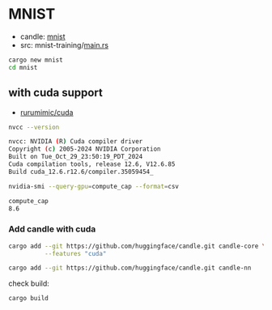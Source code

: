 # MNIST

- candle: [mnist](https://huggingface.github.io/candle/guide/hello_world.html)
- src: mnist-training/[main.rs](https://github.com/huggingface/candle/blob/main/candle-examples/examples/mnist-training/main.rs)

```bash
cargo new mnist
cd mnist
```

## with cuda support

- [rurumimic/cuda](https://github.com/rurumimic/cuda)

```bash
nvcc --version

nvcc: NVIDIA (R) Cuda compiler driver
Copyright (c) 2005-2024 NVIDIA Corporation
Built on Tue_Oct_29_23:50:19_PDT_2024
Cuda compilation tools, release 12.6, V12.6.85
Build cuda_12.6.r12.6/compiler.35059454_
```

```bash
nvidia-smi --query-gpu=compute_cap --format=csv

compute_cap
8.6
```

### Add candle with cuda

```bash
cargo add --git https://github.com/huggingface/candle.git candle-core \
          --features "cuda"

cargo add --git https://github.com/huggingface/candle.git candle-nn
```

check build:

```bash
cargo build
```

